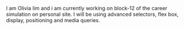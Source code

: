 I am Olivia lim and i am currently working on block-12 of the career simulation on personal site.
I will be using advanced selectors, flex box, display, positioning and media queries. 